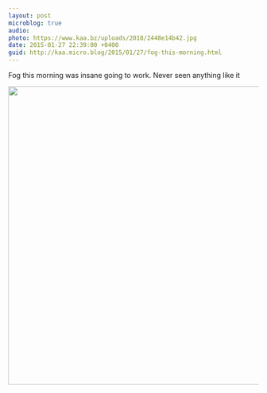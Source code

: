 ```yaml
---
layout: post
microblog: true
audio: 
photo: https://www.kaa.bz/uploads/2018/2448e14b42.jpg
date: 2015-01-27 22:39:00 +0400
guid: http://kaa.micro.blog/2015/01/27/fog-this-morning.html
---
```

Fog this morning was insane going to work. Never seen anything like it

<img src="https://www.kaa.bz/uploads/2018/2448e14b42.jpg" width="600" height="600" />
